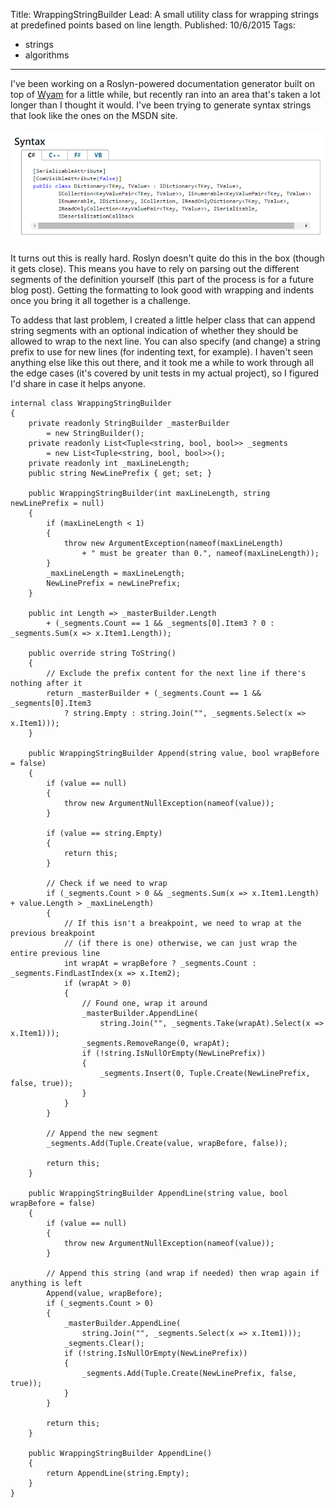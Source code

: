 Title: WrappingStringBuilder
Lead: A small utility class for wrapping strings at predefined points based on line length.
Published: 10/6/2015
Tags:
  - strings
  - algorithms
---
I've been working on a Roslyn-powered documentation generator built on top of [Wyam](https://wyam.io) for a little while, but recently ran into an area that's taken a lot longer than I thought it would. I've been trying to generate syntax strings that look like the ones on the MSDN site.

<img src="/posts/images/syntax.png" alt="Syntax" class="img-fluid" style="margin-top: 6px; margin-bottom: 6px;">

It turns out this is really hard. Roslyn doesn't quite do this in the box (though it gets close). This means you have to rely on parsing out the different segments of the definition yourself (this part of the process is for a future blog post). Getting the formatting to look good with wrapping and indents once you bring it all together is a challenge.

To addess that last problem, I created a little helper class that can append string segments with an optional indication of whether they should be allowed to wrap to the next line. You can also specify (and change) a string prefix to use for new lines (for indenting text, for example). I haven't seen anything else like this out there, and it took me a while to work through all the edge cases (it's covered by unit tests in my actual project), so I figured I'd share in case it helps anyone.

```
internal class WrappingStringBuilder
{
    private readonly StringBuilder _masterBuilder 
        = new StringBuilder();
    private readonly List<Tuple<string, bool, bool>> _segments 
        = new List<Tuple<string, bool, bool>>();
    private readonly int _maxLineLength;
    public string NewLinePrefix { get; set; }

    public WrappingStringBuilder(int maxLineLength, string newLinePrefix = null)
    {
        if (maxLineLength < 1)
        {
            throw new ArgumentException(nameof(maxLineLength) 
                + " must be greater than 0.", nameof(maxLineLength));
        }
        _maxLineLength = maxLineLength;
        NewLinePrefix = newLinePrefix;
    }

    public int Length => _masterBuilder.Length 
        + (_segments.Count == 1 && _segments[0].Item3 ? 0 : _segments.Sum(x => x.Item1.Length));

    public override string ToString()
    {
        // Exclude the prefix content for the next line if there's nothing after it
        return _masterBuilder + (_segments.Count == 1 && _segments[0].Item3 
            ? string.Empty : string.Join("", _segments.Select(x => x.Item1)));
    }

    public WrappingStringBuilder Append(string value, bool wrapBefore = false)
    {
        if (value == null)
        {
            throw new ArgumentNullException(nameof(value));
        }

        if (value == string.Empty)
        {
            return this;
        }

        // Check if we need to wrap
        if (_segments.Count > 0 && _segments.Sum(x => x.Item1.Length) + value.Length > _maxLineLength)
        {
            // If this isn't a breakpoint, we need to wrap at the previous breakpoint
            // (if there is one) otherwise, we can just wrap the entire previous line
            int wrapAt = wrapBefore ? _segments.Count : _segments.FindLastIndex(x => x.Item2);
            if (wrapAt > 0)
            {
                // Found one, wrap it around
                _masterBuilder.AppendLine(
                    string.Join("", _segments.Take(wrapAt).Select(x => x.Item1)));
                _segments.RemoveRange(0, wrapAt);
                if (!string.IsNullOrEmpty(NewLinePrefix))
                {
                    _segments.Insert(0, Tuple.Create(NewLinePrefix, false, true));
                }
            }
        }

        // Append the new segment
        _segments.Add(Tuple.Create(value, wrapBefore, false));

        return this;
    }

    public WrappingStringBuilder AppendLine(string value, bool wrapBefore = false)
    {
        if (value == null)
        {
            throw new ArgumentNullException(nameof(value));
        }

        // Append this string (and wrap if needed) then wrap again if anything is left
        Append(value, wrapBefore);
        if (_segments.Count > 0)
        {
            _masterBuilder.AppendLine(
                string.Join("", _segments.Select(x => x.Item1)));
            _segments.Clear();
            if (!string.IsNullOrEmpty(NewLinePrefix))
            {
                _segments.Add(Tuple.Create(NewLinePrefix, false, true));
            }
        }

        return this;
    }

    public WrappingStringBuilder AppendLine()
    {
        return AppendLine(string.Empty);
    }
}
```
